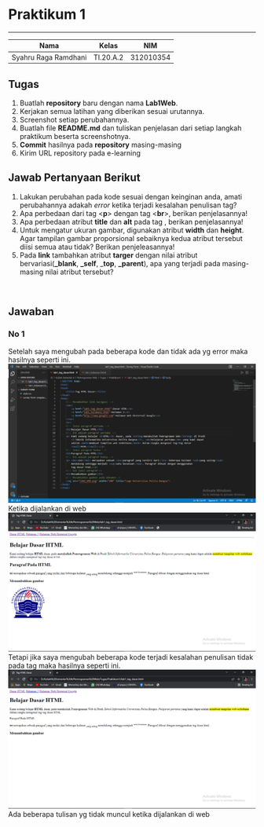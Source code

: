 # **Praktikum 1**
  ---------------
|Nama			|Kelas		|NIM		|
|-----			|-----		|-----		|
|Syahru	Raga Ramdhani	|TI.20.A.2	|312010354	|

## **Tugas**
1. Buatlah **repository** baru dengan nama **Lab1Web**.
2. Kerjakan semua latihan yang diberikan sesuai urutannya.
3. Screenshot setiap perubahannya.
4. Buatlah file **README.md** dan tuliskan penjelasan dari setiap langkah praktikum beserta screenshotnya.
5. **Commit** hasilnya pada **repository** masing-masing
6. Kirim URL repository pada e-learning

## **Jawab Pertanyaan Berikut**
1. Lakukan perubahan pada kode sesuai dengan keinginan anda, amati perubahannya adakah *error* ketika terjadi kesalahan penulisan tag?
2. Apa perbedaan dari tag <**p**> dengan tag <**br**>, berikan penjelasannya!
3. Apa perbedaan atribut **title** dan **alt** pada tag <img>, berikan penjelasannya!
4. Untuk mengatur ukuran gambar, digunakan atribut **width** dan **height**. Agar tampilan gambar proporsional sebaiknya kedua atribut tersebut diisi semua atau tidak? Berikan penjeleasannya!
5. Pada **link** tambahkan atribut **targer** dengan nilai atribut bervariasi(**_blank**, **_self**, _**top**, **_parent**), apa yang terjadi pada masing-masing nilai atribut tersebut?
<br>

## **Jawaban**
### **No 1**
Setelah saya mengubah pada beberapa kode dan tidak ada yg error maka hasilnya seperti ini.
![Gambar](/Gambar/Gambar1.PNG)
Ketika dijalankan di web
![Gambar](/Gambar/Capture2.PNG)
Tetapi jika saya mengubah beberapa kode terjadi kesalahan penulisan tidak pada tag maka hasilnya seperti ini.
![Gambar](/Gambar/Capture3.PNG)
Ada beberapa tulisan yg tidak muncul ketika dijalankan di web
